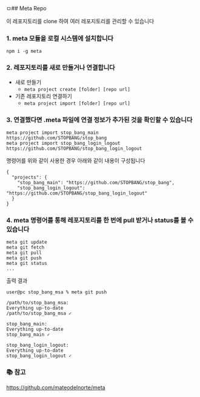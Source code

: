 ㅁ## Meta Repo

이 레포지토리를 clone 하여 여러 레포지토리를 관리할 수 있습니다

### 1. meta 모듈을 로컬 시스템에 설치합니다

```
npm i -g meta
```

### 2. 레포지토리를 새로 만들거나 연결합니다

- 새로 만들기
    - `meta project create [folder] [repo url]`
- 기존 레포지토리 연결하기
    - `meta project import [folder] [repo url]`

### 3. 연결했다면 .meta 파일에 연결 정보가 추가된 것을 확인할 수 있습니다

```
meta project import stop_bang_main https://github.com/STOPBANG/stop_bang
meta project import stop_bang_login_logout https://github.com/STOPBANG/stop_bang_login_logout
```

명령어를 위와 같이 사용한 경우 아래와 같이 내용이 구성됩니다


```
{
  "projects": {
    "stop_bang_main": "https://github.com/STOPBANG/stop_bang",
    "stop_bang_login_logout": "https://github.com/STOPBANG/stop_bang_login_logout"
  }
}
```

### 4. meta 명령어를 통해 레포지토리를 한 번에 pull 받거나 status를 볼 수 있습니다

```
meta git update
meta git fetch
meta git pull
meta git push
meta git status
...
```

출력 결과

```
user@pc stop_bang_msa % meta git push

/path/to/stop_bang_msa:
Everything up-to-date
/path/to/stop_bang_msa ✓

stop_bang_main:
Everything up-to-date
stop_bang_main ✓

stop_bang_login_logout:
Everything up-to-date
stop_bang_login_logout ✓
```

### 📚 참고

https://github.com/mateodelnorte/meta